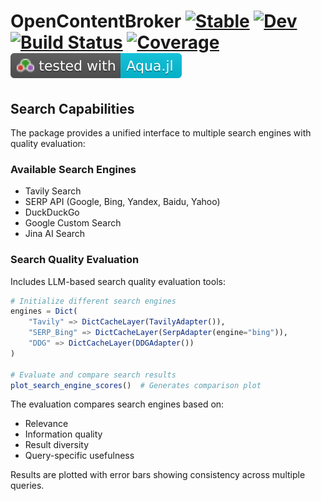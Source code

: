 # OpenContentBroker [![Stable](https://img.shields.io/badge/docs-stable-blue.svg)](https://sixzero.github.io/OpenContentBroker.jl/stable/) [![Dev](https://img.shields.io/badge/docs-dev-blue.svg)](https://sixzero.github.io/OpenContentBroker.jl/dev/) [![Build Status](https://github.com/sixzero/OpenContentBroker.jl/actions/workflows/CI.yml/badge.svg?branch=master)](https://github.com/sixzero/OpenContentBroker.jl/actions/workflows/CI.yml?query=branch%3Amaster) [![Coverage](https://codecov.io/gh/sixzero/OpenContentBroker.jl/branch/master/graph/badge.svg)](https://codecov.io/gh/sixzero/OpenContentBroker.jl) [![Aqua](https://raw.githubusercontent.com/JuliaTesting/Aqua.jl/master/badge.svg)](https://github.com/JuliaTesting/Aqua.jl)

## Search Capabilities

The package provides a unified interface to multiple search engines with quality evaluation:

### Available Search Engines
- Tavily Search
- SERP API (Google, Bing, Yandex, Baidu, Yahoo)
- DuckDuckGo
- Google Custom Search
- Jina AI Search

### Search Quality Evaluation
Includes LLM-based search quality evaluation tools:
```julia
# Initialize different search engines
engines = Dict(
    "Tavily" => DictCacheLayer(TavilyAdapter()),
    "SERP_Bing" => DictCacheLayer(SerpAdapter(engine="bing")),
    "DDG" => DictCacheLayer(DDGAdapter())
)

# Evaluate and compare search results
plot_search_engine_scores()  # Generates comparison plot
```

The evaluation compares search engines based on:
- Relevance
- Information quality
- Result diversity
- Query-specific usefulness

Results are plotted with error bars showing consistency across multiple queries.
